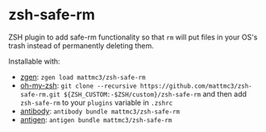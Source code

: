 # zsh-safe-rm
ZSH plugin to add safe-rm functionality so that `rm` will put files in your OS's trash instead of permanently deleting them.

Installable with:
- [zgen](https://github.com/tarjoilija/zgen): `zgen load mattmc3/zsh-safe-rm`
- [oh-my-zsh](https://github.com/robbyrussell/oh-my-zsh): `git clone --recursive https://github.com/mattmc3/zsh-safe-rm.git ${ZSH_CUSTOM:-$ZSH/custom}/zsh-safe-rm` and then add `zsh-safe-rm` to your `plugins` variable in `.zshrc`
- [antibody](https://getantibody.github.io): `antibody bundle mattmc3/zsh-safe-rm`
- [antigen](https://github.com/zsh-users/antigen): `antigen bundle mattmc3/zsh-safe-rm`
